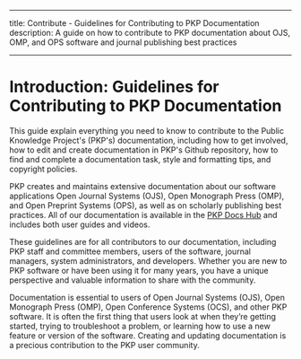 - - -
title: Contribute - Guidelines for Contributing to PKP Documentation description: A guide on how to contribute to PKP documentation about OJS, OMP, and OPS software and journal publishing best practices
- - -

# Introduction: Guidelines for Contributing to PKP Documentation

This guide explain everything you need to know to contribute to the Public Knowledge Project's (PKP's) documentation, including how to get involved, how to edit and create documentation in PKP's Github repository, how to find and complete a documentation task, style and formatting tips, and copyright policies.

PKP creates and maintains extensive documentation about our software applications Open Journal Systems (OJS), Open Monograph Press (OMP), and Open Preprint Systems (OPS), as well as on scholarly publishing best practices. All of our documentation is available in the [PKP Docs Hub](https://docs.pkp.sfu.ca/index.html) and includes both user guides and videos.

These guidelines are for all contributors to our documentation, including PKP staff and committee members, users of the software, journal managers, system administrators, and developers. Whether you are new to PKP software or have been using it for many years, you have a unique perspective and valuable information to share with the community.

Documentation is essential to users of Open Journal Systems (OJS), Open Monograph Press (OMP), Open Conference Systems (OCS), and other PKP software. It is often the first thing that users look at when they’re getting started, trying to troubleshoot a problem, or learning how to use a new feature or version of the software. Creating and updating documentation is a precious contribution to the PKP user community.
